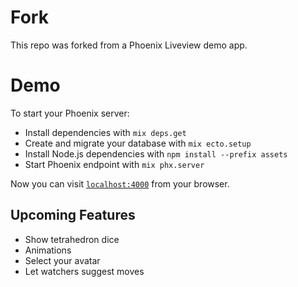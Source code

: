 # Fork

This repo was forked from a Phoenix Liveview demo app.

# Demo

To start your Phoenix server:

- Install dependencies with `mix deps.get`
- Create and migrate your database with `mix ecto.setup`
- Install Node.js dependencies with `npm install --prefix assets`
- Start Phoenix endpoint with `mix phx.server`

Now you can visit [`localhost:4000`](http://localhost:4000) from your browser.

## Upcoming Features

- Show tetrahedron dice
- Animations
- Select your avatar
- Let watchers suggest moves
